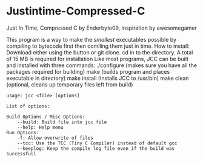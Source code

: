 # Justintime-Compressed-C

Just In Time, Compressed C
by Enderbyte09, inspiration by awesomegamer

This program is a way to make the *smallest* executables possible by compiling to bytecode first then comiling them just in time. 
How to install:
Download either using the button or git clone. cd in to the directory. A total of 15 MB is required for installation Like most programs, JCC can be built and installed with three commands:
./configure (makes sure you have all the packages required for building)
make (builds program and places executable in directory)
make install (Installs JCC to /usr/bin)
make clean (optional, cleans up temporary files left from build)

    usage: jcc <file> [options]

    List of options:

    Build Options / Misc Options:
        --build: Build file into jcc file
        --help: Help menu
    Run Options:
        -f: Allow overwrite of files
        --tcc: Use the TCC (Tiny C Compiler) instead of default gcc
        --keeplog: Keep the compile log file even if the build was successfull

